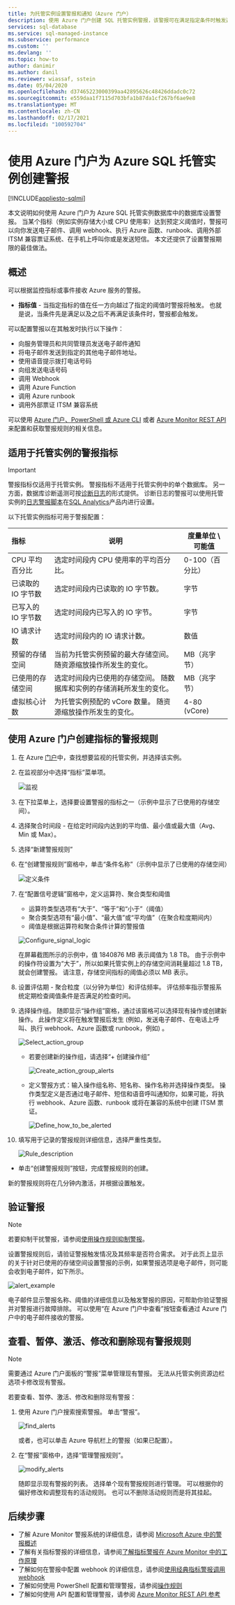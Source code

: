 ```yaml
---
title: 为托管实例设置警报和通知（Azure 门户）
description: 使用 Azure 门户创建 SQL 托管实例警报，该警报可在满足指定条件时触发通知或自动化操作。
services: sql-database
ms.service: sql-managed-instance
ms.subservice: performance
ms.custom: ''
ms.devlang: ''
ms.topic: how-to
author: danimir
ms.author: danil
ms.reviewer: wiassaf, sstein
ms.date: 05/04/2020
ms.openlocfilehash: d37465223000399aa42895626c48426ddadc0c72
ms.sourcegitcommit: e559daa1f7115d703bfa1b87da1cf267bf6ae9e8
ms.translationtype: MT
ms.contentlocale: zh-CN
ms.lasthandoff: 02/17/2021
ms.locfileid: "100592704"
---
```

# <a name="create-alerts-for-azure-sql-managed-instance-using-the-azure-portal"></a>使用 Azure 门户为 Azure SQL 托管实例创建警报
[!INCLUDE[appliesto-sqlmi](../includes/appliesto-sqlmi.md)]

本文说明如何使用 Azure 门户为 Azure SQL 托管实例数据库中的数据库设置警报。 当某个指标（例如实例存储大小或 CPU 使用率）达到预定义阈值时，警报可以向你发送电子邮件、调用 webhook、执行 Azure 函数、runbook、调用外部 ITSM 兼容票证系统、在手机上呼叫你或是发送短信。 本文还提供了设置警报期限的最佳做法。


## <a name="overview"></a>概述

可以根据监控指标或事件接收 Azure 服务的警报。

* **指标值** - 当指定指标的值在任一方向越过了指定的阈值时警报将触发。 也就是说，当条件先是满足以及之后不再满足该条件时，警报都会触发。

可以配置警报以在其触发时执行以下操作：

* 向服务管理员和共同管理员发送电子邮件通知
* 将电子邮件发送到指定的其他电子邮件地址。
* 使用语音提示拨打电话号码
* 向组发送电话号码
* 调用 Webhook
* 调用 Azure Function
* 调用 Azure runbook
* 调用外部票证 ITSM 兼容系统

可以使用 [Azure 门户、PowerShell 或 Azure CLI](../../azure-monitor/alerts/alerts-classic-portal.md) 或者 [Azure Monitor REST API](/rest/api/monitor/alertrules) 来配置和获取警报规则的相关信息。 

## <a name="alerting-metrics-available-for-managed-instance"></a>适用于托管实例的警报指标

> [!IMPORTANT]
> 警报指标仅适用于托管实例。 警报指标不适用于托管实例中的单个数据库。 另一方面，数据库诊断遥测可按[诊断日志](../database/metrics-diagnostic-telemetry-logging-streaming-export-configure.md#diagnostic-telemetry-for-export)的形式提供。 诊断日志的警报可以使用托管实例的[日志警报脚本](../../azure-monitor/insights/azure-sql.md#creating-alerts-for-sql-managed-instance)在[SQL Analytics](../../azure-monitor/insights/azure-sql.md)产品内进行设置。

以下托管实例指标可用于警报配置：

| 指标 | 说明 | 度量单位 \ 可能值 |
| :--------- | --------------------- | ----------- |
| CPU 平均百分比 | 选定时间段内 CPU 使用率的平均百分比。 | 0-100（百分比） |
| 已读取的 IO 字节数 | 选定时间段内已读取的 IO 字节数。 | 字节 |
| 已写入的 IO 字节数 | 选定时间段内已写入的 IO 字节。 | 字节 |
| IO 请求计数 | 选定时间段内的 IO 请求计数。 | 数值 |
| 预留的存储空间 | 当前为托管实例预留的最大存储空间。 随资源缩放操作所发生的变化。 | MB（兆字节） |
| 已使用的存储空间 | 选定时间段内已使用的存储空间。 随数据库和实例的存储消耗所发生的变化。 | MB（兆字节） |
| 虚拟核心计数 | 为托管实例预配的 vCore 数量。 随资源缩放操作所发生的变化。 | 4-80 (vCore) |

## <a name="create-an-alert-rule-on-a-metric-with-the-azure-portal"></a>使用 Azure 门户创建指标的警报规则

1. 在 Azure [门户](https://portal.azure.com/)中，查找想要监视的托管实例，并选择该实例。

2. 在监视部分中选择“指标”菜单项。

   ![监视](./media/alerts-create/mi-alerting-menu-annotated.png)
  
3. 在下拉菜单上，选择要设置警报的指标之一（示例中显示了已使用的存储空间）。

4. 选择聚合时间段 - 在给定时间段内达到的平均值、最小值或最大值（Avg、Min 或 Max）。 

5. 选择“新建警报规则”

6. 在“创建警报规则”窗格中，单击“条件名称”（示例中显示了已使用的存储空间）

   ![定义条件](./media/alerts-create/mi-create-metrics-alert-smaller-annotated.png)

7. 在“配置信号逻辑”窗格中，定义运算符、聚合类型和阈值

   * 运算符类型选项有“大于”、“等于”和“小于”（阈值）
   * 聚合类型选项有“最小值”、“最大值”或“平均值”（在聚合粒度期间内）
   * 阈值是根据运算符和聚合条件计算的警报值
   
   ![Configure_signal_logic](./media/alerts-create/mi-configure-signal-logic-annotated.png)
   
   在屏幕截图所示的示例中，值 1840876 MB 表示阈值为 1.8 TB。 由于示例中的操作符设置为“大于”，所以如果托管实例上的存储空间消耗量超过 1.8 TB，就会创建警报。 请注意，存储空间指标的阈值必须以 MB 表示。

8. 设置评估期 - 聚合粒度（以分钟为单位）和评估频率。 评估频率指示警报系统定期检查阈值条件是否满足的检查时间。

9. 选择操作组。 随即显示“操作组”窗格，通过该窗格可以选择现有操作或创建新操作。 此操作定义将在触发警报后发生 (例如，发送电子邮件、在电话上呼叫、执行 webhook、Azure 函数或 runbook，例如) 。

   ![Select_action_group](./media/alerts-create/mi-select-action-group-smaller-annotated.png)

   * 若要创建新的操作组，请选择“+ 创建操作组”

      ![Create_action_group_alerts](./media/alerts-create/mi-create-alert-action-group-smaller-annotated.png)
   
   * 定义警报方式：输入操作组名称、短名称、操作名称并选择操作类型。 操作类型定义是否通过电子邮件、短信和语音呼叫通知你，如果可能，将执行 webhook、Azure 函数、runbook 或将在兼容的系统中创建 ITSM 票证。

      ![Define_how_to_be_alerted](./media/alerts-create/mi-add-alerts-action-group-annotated.png)

10. 填写用于记录的警报规则详细信息，选择严重性类型。

      ![Rule_description](./media/alerts-create/mi-rule-details-complete-smaller-annotated.png)

   * 单击“创建警报规则”按钮，完成警报规则的创建。

新的警报规则将在几分钟内激活，并根据设置触发。

## <a name="verifying-alerts"></a>验证警报

> [!NOTE]
> 若要抑制干扰警报，请参阅[使用操作规则抑制警报](../../azure-monitor/alerts/alerts-action-rules.md#suppression-of-alerts)。

设置警报规则后，请验证警报触发情况及其频率是否符合需求。 对于此页上显示的关于针对已使用的存储空间设置警报的示例，如果警报选项是电子邮件，则可能会收到电子邮件，如下所示。

   ![alert_example](./media/alerts-create/mi-email-alert-example-smaller-annotated.png)

电子邮件显示警报名称、阈值的详细信息以及触发警报的原因，可帮助你验证警报并对警报进行故障排除。 可以使用“在 Azure 门户中查看”按钮查看通过 Azure 门户中的电子邮件接收的警报。 

## <a name="view-suspend-activate-modify-and-delete-existing-alert-rules"></a>查看、暂停、激活、修改和删除现有警报规则

> [!NOTE]
> 需要通过 Azure 门户面板的“警报”菜单管理现有警报。 无法从托管实例资源边栏选项卡修改现有警报。

若要查看、暂停、激活、修改和删除现有警报：

1. 使用 Azure 门户搜索搜索警报。 单击“警报”。

   ![find_alerts](./media/alerts-create/mi-manage-alerts-browse-smaller-annotated.png)

   或者，也可以单击 Azure 导航栏上的警报（如果已配置）。

2. 在“警报”窗格中，选择“管理警报规则”。

   ![modify_alerts](./media/alerts-create/mi-manage-alert-rules-smaller-annotated.png)

   随即显示现有警报的列表。 选择单个现有警报规则进行管理。 可以根据你的偏好修改和调整现有的活动规则。 也可以不删除活动规则而是将其挂起。 

## <a name="next-steps"></a>后续步骤

* 了解 Azure Monitor 警报系统的详细信息，请参阅 [Microsoft Azure 中的警报概述](../../azure-monitor/alerts/alerts-overview.md)
* 了解有关指标警报的详细信息，请参阅[了解指标警报在 Azure Monitor 中的工作原理](../../azure-monitor/alerts/alerts-metric-overview.md)
* 了解如何在警报中配置 webhook 的详细信息，请参阅[使用经典指标警报调用 webhook](../../azure-monitor/alerts/alerts-webhooks.md)
* 了解如何使用 PowerShell 配置和管理警报，请参阅[操作规则](/powershell/module/az.monitor/add-azmetricalertrulev2)
* 了解如何使用 API 配置和管理警报，请参阅 [Azure Monitor REST API 参考](/rest/api/monitor/)